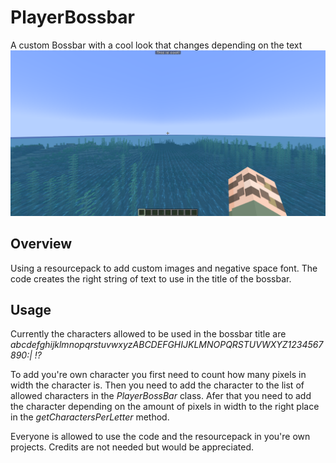 # PlayerBossbar
A custom Bossbar with a cool look that changes depending on the text
![Screenshot](screenshot.png)

## Overview
Using a resourcepack to add custom images and negative space font.
The code creates the right string of text to use in the title of the bossbar.

## Usage
Currently the characters allowed to be used in the bossbar title are *abcdefghijklmnopqrstuvwxyzABCDEFGHIJKLMNOPQRSTUVWXYZ1234567890:| !?*

To add you're own character you first need to count how many pixels in width the character is.
Then you need to add the character to the list of allowed characters in the *PlayerBossBar* class.
Afer that you need to add the character depending on the amount of pixels in width to the right place in the *getCharactersPerLetter* method.

Everyone is allowed to use the code and the resourcepack in you're own projects. Credits are not needed but would be appreciated.
